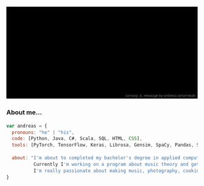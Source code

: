 ![conway a message](intro.gif)

### About me...

```javascript
var andreas = {
  pronouns: "he" | "his",
  code: [Python, Java, C#, Scala, SQL, HTML, CSS],
  tools: [PyTorch, TensorFlow, Keras, Librosa, Gensim, SpaCy, Pandas, Scikit-learn, Spark NLP, Postgres],

  about: "I'm about to completed my bachelor's degree in applied computer science at HTW-Berlin.\n
          Currently I'm working on a program about music theory and get myself familiar with AI-driven art.\n
          I'm really passionate about making music, photography, cooking and have a professional medical background."
}
```
<!--gif src: https://giphy.com/catturaproduction-->
<!--<p><img src="https://media0.giphy.com/media/67SVlMfSytb5VfvD90/giphy.gif?cid=790b76114f88c47a934405f726b4c22e244398cee21575af&rid=giphy.gif" width="60"></p>-->
